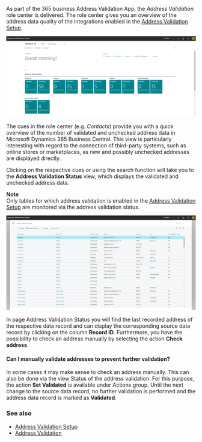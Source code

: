 As part of the 365 business Address Validation App, the *Address Validation* role center is delivered. The role center gives you an overview of the address data quality of the integrations enabled in the [Address Validation Setup](../setup/).

![Address Validation Role Center](/assets/images/365-business-address-validation/rolecenter.en-US.png)

The cues in the role center (e.g. *Contacts*) provide you with a quick overview of the number of validated and unchecked address data in Microsoft Dynamics 365 Business Central. This view is particularly interesting with regard to the connection of third-party systems, such as online stores or marketplaces, as new and possibly unchecked addresses are displayed directly.

Clicking on the respective cues or using the search function will take you to the **Address Validation Status** view, which displays the validated and unchecked address data.

**Note**<br>Only tables for which address validation is enabled in the [Address Validation Setup](../setup/) are monitored via the address validation status.

![Address Validation Status](/assets/images/365-business-address-validation/address-validation-status.en-US.png)

In page Address Validation Status you will find the last recorded address of the respective data record and can display the corresponding source data record by clicking on the column **Record ID**. Furthermore, you have the possibility to check an address manually by selecting the action **Check address**.

#### Can I manually validate addresses to prevent further validation?

In some cases it may make sense to check an address manually. This can also be done via the view Status of the address validation. For this purpose, the action **Set Validated** is available under Actions group. Until the next change to the source data record, no further validation is performed and the address data record is marked as **Validated**.

### See also 
 - [Address Validation Setup](setup/)
 - [Address Validation](address-validation/)